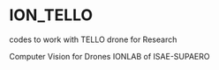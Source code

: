 # ION_TELLO
codes to work with TELLO drone for Research


Computer Vision for Drones 
IONLAB of ISAE-SUPAERO
